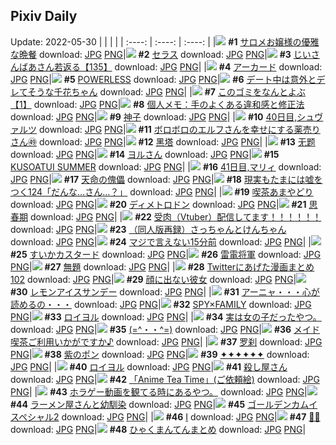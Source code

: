 ## Pixiv Daily
Update: 2022-05-30
|      |      |      |
| :----: | :----: | :----: |
|![](https://pixiv.microyu.workers.dev/c/240x480/img-master/img/2022/05/28/00/00/10/98646294_p0_master1200.jpg) **#1** [サロメお嬢様の優雅な晩餐](https://www.pixiv.net/artworks/98646294) download: [JPG](https://pixiv.microyu.workers.dev/img-original/img/2022/05/28/00/00/10/98646294_p0.jpg) [PNG](https://pixiv.microyu.workers.dev/img-original/img/2022/05/28/00/00/10/98646294_p0.png)|![](https://pixiv.microyu.workers.dev/c/240x480/img-master/img/2022/05/28/00/49/34/98647891_p0_master1200.jpg) **#2** [セラス](https://www.pixiv.net/artworks/98647891) download: [JPG](https://pixiv.microyu.workers.dev/img-original/img/2022/05/28/00/49/34/98647891_p0.jpg) [PNG](https://pixiv.microyu.workers.dev/img-original/img/2022/05/28/00/49/34/98647891_p0.png)|![](https://pixiv.microyu.workers.dev/c/240x480/img-master/img/2022/05/28/10/59/50/98654856_p0_master1200.jpg) **#3** [じいさんばあさん若返る【135】](https://www.pixiv.net/artworks/98654856) download: [JPG](https://pixiv.microyu.workers.dev/img-original/img/2022/05/28/10/59/50/98654856_p0.jpg) [PNG](https://pixiv.microyu.workers.dev/img-original/img/2022/05/28/10/59/50/98654856_p0.png)|
|![](https://pixiv.microyu.workers.dev/c/240x480/img-master/img/2022/05/29/00/00/09/98671484_p0_master1200.jpg) **#4** [アーカード](https://www.pixiv.net/artworks/98671484) download: [JPG](https://pixiv.microyu.workers.dev/img-original/img/2022/05/29/00/00/09/98671484_p0.jpg) [PNG](https://pixiv.microyu.workers.dev/img-original/img/2022/05/29/00/00/09/98671484_p0.png)|![](https://pixiv.microyu.workers.dev/c/240x480/img-master/img/2022/05/28/00/01/25/98646512_p0_master1200.jpg) **#5** [POWERLESS](https://www.pixiv.net/artworks/98646512) download: [JPG](https://pixiv.microyu.workers.dev/img-original/img/2022/05/28/00/01/25/98646512_p0.jpg) [PNG](https://pixiv.microyu.workers.dev/img-original/img/2022/05/28/00/01/25/98646512_p0.png)|![](https://pixiv.microyu.workers.dev/c/240x480/img-master/img/2022/05/28/00/00/09/98646290_p0_master1200.jpg) **#6** [デート中は意外とデレてそうな千花ちゃん](https://www.pixiv.net/artworks/98646290) download: [JPG](https://pixiv.microyu.workers.dev/img-original/img/2022/05/28/00/00/09/98646290_p0.jpg) [PNG](https://pixiv.microyu.workers.dev/img-original/img/2022/05/28/00/00/09/98646290_p0.png)|
|![](https://pixiv.microyu.workers.dev/c/240x480/img-master/img/2022/05/28/12/36/20/98656292_p0_master1200.jpg) **#7** [このゴミをなんとよぶ【1】](https://www.pixiv.net/artworks/98656292) download: [JPG](https://pixiv.microyu.workers.dev/img-original/img/2022/05/28/12/36/20/98656292_p0.jpg) [PNG](https://pixiv.microyu.workers.dev/img-original/img/2022/05/28/12/36/20/98656292_p0.png)|![](https://pixiv.microyu.workers.dev/c/240x480/img-master/img/2022/05/28/09/00/01/98653342_p0_master1200.jpg) **#8** [個人メモ：手のよくある違和感と修正法](https://www.pixiv.net/artworks/98653342) download: [JPG](https://pixiv.microyu.workers.dev/img-original/img/2022/05/28/09/00/01/98653342_p0.jpg) [PNG](https://pixiv.microyu.workers.dev/img-original/img/2022/05/28/09/00/01/98653342_p0.png)|![](https://pixiv.microyu.workers.dev/c/240x480/img-master/img/2022/05/29/01/25/37/98673993_p0_master1200.jpg) **#9** [神子](https://www.pixiv.net/artworks/98673993) download: [JPG](https://pixiv.microyu.workers.dev/img-original/img/2022/05/29/01/25/37/98673993_p0.jpg) [PNG](https://pixiv.microyu.workers.dev/img-original/img/2022/05/29/01/25/37/98673993_p0.png)|
|![](https://pixiv.microyu.workers.dev/c/240x480/img-master/img/2022/05/28/00/00/08/98646279_p0_master1200.jpg) **#10** [40日目,シュヴァルツ](https://www.pixiv.net/artworks/98646279) download: [JPG](https://pixiv.microyu.workers.dev/img-original/img/2022/05/28/00/00/08/98646279_p0.jpg) [PNG](https://pixiv.microyu.workers.dev/img-original/img/2022/05/28/00/00/08/98646279_p0.png)|![](https://pixiv.microyu.workers.dev/c/240x480/img-master/img/2022/05/28/19/44/16/98664124_p0_master1200.jpg) **#11** [ボロボロのエルフさんを幸せにする薬売りさん㊾](https://www.pixiv.net/artworks/98664124) download: [JPG](https://pixiv.microyu.workers.dev/img-original/img/2022/05/28/19/44/16/98664124_p0.jpg) [PNG](https://pixiv.microyu.workers.dev/img-original/img/2022/05/28/19/44/16/98664124_p0.png)|![](https://pixiv.microyu.workers.dev/c/240x480/img-master/img/2022/05/28/03/13/20/98650216_p0_master1200.jpg) **#12** [黑塔](https://www.pixiv.net/artworks/98650216) download: [JPG](https://pixiv.microyu.workers.dev/img-original/img/2022/05/28/03/13/20/98650216_p0.jpg) [PNG](https://pixiv.microyu.workers.dev/img-original/img/2022/05/28/03/13/20/98650216_p0.png)|
|![](https://pixiv.microyu.workers.dev/c/240x480/img-master/img/2022/05/28/13/18/34/98656955_p0_master1200.jpg) **#13** [无题](https://www.pixiv.net/artworks/98656955) download: [JPG](https://pixiv.microyu.workers.dev/img-original/img/2022/05/28/13/18/34/98656955_p0.jpg) [PNG](https://pixiv.microyu.workers.dev/img-original/img/2022/05/28/13/18/34/98656955_p0.png)|![](https://pixiv.microyu.workers.dev/c/240x480/img-master/img/2022/05/28/01/30/00/98648707_p0_master1200.jpg) **#14** [ヨルさん](https://www.pixiv.net/artworks/98648707) download: [JPG](https://pixiv.microyu.workers.dev/img-original/img/2022/05/28/01/30/00/98648707_p0.jpg) [PNG](https://pixiv.microyu.workers.dev/img-original/img/2022/05/28/01/30/00/98648707_p0.png)|![](https://pixiv.microyu.workers.dev/c/240x480/img-master/img/2022/05/28/21/39/38/98667279_p0_master1200.jpg) **#15** [KUSOATUI SUMMER](https://www.pixiv.net/artworks/98667279) download: [JPG](https://pixiv.microyu.workers.dev/img-original/img/2022/05/28/21/39/38/98667279_p0.jpg) [PNG](https://pixiv.microyu.workers.dev/img-original/img/2022/05/28/21/39/38/98667279_p0.png)|
|![](https://pixiv.microyu.workers.dev/c/240x480/img-master/img/2022/05/29/00/00/20/98671548_p0_master1200.jpg) **#16** [41日目,マリィ](https://www.pixiv.net/artworks/98671548) download: [JPG](https://pixiv.microyu.workers.dev/img-original/img/2022/05/29/00/00/20/98671548_p0.jpg) [PNG](https://pixiv.microyu.workers.dev/img-original/img/2022/05/29/00/00/20/98671548_p0.png)|![](https://pixiv.microyu.workers.dev/c/240x480/img-master/img/2022/05/28/00/00/11/98646312_p0_master1200.jpg) **#17** [天命の傀儡](https://www.pixiv.net/artworks/98646312) download: [JPG](https://pixiv.microyu.workers.dev/img-original/img/2022/05/28/00/00/11/98646312_p0.jpg) [PNG](https://pixiv.microyu.workers.dev/img-original/img/2022/05/28/00/00/11/98646312_p0.png)|![](https://pixiv.microyu.workers.dev/c/240x480/img-master/img/2022/05/29/18/00/50/98688746_p0_master1200.jpg) **#18** [現実もたまには嘘をつく124「だんな…さん…？」](https://www.pixiv.net/artworks/98688746) download: [JPG](https://pixiv.microyu.workers.dev/img-original/img/2022/05/29/18/00/50/98688746_p0.jpg) [PNG](https://pixiv.microyu.workers.dev/img-original/img/2022/05/29/18/00/50/98688746_p0.png)|
|![](https://pixiv.microyu.workers.dev/c/240x480/img-master/img/2022/05/28/11/29/50/98655301_p0_master1200.jpg) **#19** [喫茶あまやどり](https://www.pixiv.net/artworks/98655301) download: [JPG](https://pixiv.microyu.workers.dev/img-original/img/2022/05/28/11/29/50/98655301_p0.jpg) [PNG](https://pixiv.microyu.workers.dev/img-original/img/2022/05/28/11/29/50/98655301_p0.png)|![](https://pixiv.microyu.workers.dev/c/240x480/img-master/img/2022/05/28/07/30/01/98652418_p0_master1200.jpg) **#20** [ディメトロドン](https://www.pixiv.net/artworks/98652418) download: [JPG](https://pixiv.microyu.workers.dev/img-original/img/2022/05/28/07/30/01/98652418_p0.jpg) [PNG](https://pixiv.microyu.workers.dev/img-original/img/2022/05/28/07/30/01/98652418_p0.png)|![](https://pixiv.microyu.workers.dev/c/240x480/img-master/img/2022/05/28/11/30/55/98655319_p0_master1200.jpg) **#21** [思春期](https://www.pixiv.net/artworks/98655319) download: [JPG](https://pixiv.microyu.workers.dev/img-original/img/2022/05/28/11/30/55/98655319_p0.jpg) [PNG](https://pixiv.microyu.workers.dev/img-original/img/2022/05/28/11/30/55/98655319_p0.png)|
|![](https://pixiv.microyu.workers.dev/c/240x480/img-master/img/2022/05/28/22/00/01/98667865_p0_master1200.jpg) **#22** [受肉（Vtuber）配信してます！！！！！！](https://www.pixiv.net/artworks/98667865) download: [JPG](https://pixiv.microyu.workers.dev/img-original/img/2022/05/28/22/00/01/98667865_p0.jpg) [PNG](https://pixiv.microyu.workers.dev/img-original/img/2022/05/28/22/00/01/98667865_p0.png)|![](https://pixiv.microyu.workers.dev/c/240x480/img-master/img/2022/05/28/17/55/42/98661665_p0_master1200.jpg) **#23** [（同人版再録）さっちゃんとけんちゃん](https://www.pixiv.net/artworks/98661665) download: [JPG](https://pixiv.microyu.workers.dev/img-original/img/2022/05/28/17/55/42/98661665_p0.jpg) [PNG](https://pixiv.microyu.workers.dev/img-original/img/2022/05/28/17/55/42/98661665_p0.png)|![](https://pixiv.microyu.workers.dev/c/240x480/img-master/img/2022/05/29/00/00/23/98671561_p0_master1200.jpg) **#24** [マジで言えない15分前](https://www.pixiv.net/artworks/98671561) download: [JPG](https://pixiv.microyu.workers.dev/img-original/img/2022/05/29/00/00/23/98671561_p0.jpg) [PNG](https://pixiv.microyu.workers.dev/img-original/img/2022/05/29/00/00/23/98671561_p0.png)|
|![](https://pixiv.microyu.workers.dev/c/240x480/img-master/img/2022/05/28/23/25/16/98670365_p0_master1200.jpg) **#25** [すいかカスタード](https://www.pixiv.net/artworks/98670365) download: [JPG](https://pixiv.microyu.workers.dev/img-original/img/2022/05/28/23/25/16/98670365_p0.jpg) [PNG](https://pixiv.microyu.workers.dev/img-original/img/2022/05/28/23/25/16/98670365_p0.png)|![](https://pixiv.microyu.workers.dev/c/240x480/img-master/img/2022/05/29/00/00/03/98671438_p0_master1200.jpg) **#26** [雷電将軍](https://www.pixiv.net/artworks/98671438) download: [JPG](https://pixiv.microyu.workers.dev/img-original/img/2022/05/29/00/00/03/98671438_p0.jpg) [PNG](https://pixiv.microyu.workers.dev/img-original/img/2022/05/29/00/00/03/98671438_p0.png)|![](https://pixiv.microyu.workers.dev/c/240x480/img-master/img/2022/05/28/00/06/27/98646704_p0_master1200.jpg) **#27** [無題](https://www.pixiv.net/artworks/98646704) download: [JPG](https://pixiv.microyu.workers.dev/img-original/img/2022/05/28/00/06/27/98646704_p0.jpg) [PNG](https://pixiv.microyu.workers.dev/img-original/img/2022/05/28/00/06/27/98646704_p0.png)|
|![](https://pixiv.microyu.workers.dev/c/240x480/img-master/img/2022/05/28/12/28/42/98656181_p0_master1200.jpg) **#28** [Twitterにあげた漫画まとめ102](https://www.pixiv.net/artworks/98656181) download: [JPG](https://pixiv.microyu.workers.dev/img-original/img/2022/05/28/12/28/42/98656181_p0.jpg) [PNG](https://pixiv.microyu.workers.dev/img-original/img/2022/05/28/12/28/42/98656181_p0.png)|![](https://pixiv.microyu.workers.dev/c/240x480/img-master/img/2022/05/29/13/08/17/98682976_p0_master1200.jpg) **#29** [顔に出ない彼女](https://www.pixiv.net/artworks/98682976) download: [JPG](https://pixiv.microyu.workers.dev/img-original/img/2022/05/29/13/08/17/98682976_p0.jpg) [PNG](https://pixiv.microyu.workers.dev/img-original/img/2022/05/29/13/08/17/98682976_p0.png)|![](https://pixiv.microyu.workers.dev/c/240x480/img-master/img/2022/05/29/20/30/01/98692576_p0_master1200.jpg) **#30** [レモンアイスサンデー](https://www.pixiv.net/artworks/98692576) download: [JPG](https://pixiv.microyu.workers.dev/img-original/img/2022/05/29/20/30/01/98692576_p0.jpg) [PNG](https://pixiv.microyu.workers.dev/img-original/img/2022/05/29/20/30/01/98692576_p0.png)|
|![](https://pixiv.microyu.workers.dev/c/240x480/img-master/img/2022/05/28/16/27/19/98660028_p0_master1200.jpg) **#31** [アーニャ・・・心が読めるの・・・](https://www.pixiv.net/artworks/98660028) download: [JPG](https://pixiv.microyu.workers.dev/img-original/img/2022/05/28/16/27/19/98660028_p0.jpg) [PNG](https://pixiv.microyu.workers.dev/img-original/img/2022/05/28/16/27/19/98660028_p0.png)|![](https://pixiv.microyu.workers.dev/c/240x480/img-master/img/2022/05/28/12/03/11/98655841_p0_master1200.jpg) **#32** [SPY×FAMILY](https://www.pixiv.net/artworks/98655841) download: [JPG](https://pixiv.microyu.workers.dev/img-original/img/2022/05/28/12/03/11/98655841_p0.jpg) [PNG](https://pixiv.microyu.workers.dev/img-original/img/2022/05/28/12/03/11/98655841_p0.png)|![](https://pixiv.microyu.workers.dev/c/240x480/img-master/img/2022/05/29/00/25/13/98672471_p0_master1200.jpg) **#33** [ロイヨル](https://www.pixiv.net/artworks/98672471) download: [JPG](https://pixiv.microyu.workers.dev/img-original/img/2022/05/29/00/25/13/98672471_p0.jpg) [PNG](https://pixiv.microyu.workers.dev/img-original/img/2022/05/29/00/25/13/98672471_p0.png)|
|![](https://pixiv.microyu.workers.dev/c/240x480/img-master/img/2022/05/28/07/33/08/98649446_p0_master1200.jpg) **#34** [実は女の子だったやつ。](https://www.pixiv.net/artworks/98649446) download: [JPG](https://pixiv.microyu.workers.dev/img-original/img/2022/05/28/07/33/08/98649446_p0.jpg) [PNG](https://pixiv.microyu.workers.dev/img-original/img/2022/05/28/07/33/08/98649446_p0.png)|![](https://pixiv.microyu.workers.dev/c/240x480/img-master/img/2022/05/28/01/00/30/98648128_p0_master1200.jpg) **#35** [(=^・・^=)](https://www.pixiv.net/artworks/98648128) download: [JPG](https://pixiv.microyu.workers.dev/img-original/img/2022/05/28/01/00/30/98648128_p0.jpg) [PNG](https://pixiv.microyu.workers.dev/img-original/img/2022/05/28/01/00/30/98648128_p0.png)|![](https://pixiv.microyu.workers.dev/c/240x480/img-master/img/2022/05/29/00/00/25/98671571_p0_master1200.jpg) **#36** [メイド喫茶ご利用いかがですか♪](https://www.pixiv.net/artworks/98671571) download: [JPG](https://pixiv.microyu.workers.dev/img-original/img/2022/05/29/00/00/25/98671571_p0.jpg) [PNG](https://pixiv.microyu.workers.dev/img-original/img/2022/05/29/00/00/25/98671571_p0.png)|
|![](https://pixiv.microyu.workers.dev/c/240x480/img-master/img/2022/05/28/03/17/03/98650252_p0_master1200.jpg) **#37** [罗刹](https://www.pixiv.net/artworks/98650252) download: [JPG](https://pixiv.microyu.workers.dev/img-original/img/2022/05/28/03/17/03/98650252_p0.jpg) [PNG](https://pixiv.microyu.workers.dev/img-original/img/2022/05/28/03/17/03/98650252_p0.png)|![](https://pixiv.microyu.workers.dev/c/240x480/img-master/img/2022/05/28/10/52/29/98651145_p0_master1200.jpg) **#38** [紫のポン](https://www.pixiv.net/artworks/98651145) download: [JPG](https://pixiv.microyu.workers.dev/img-original/img/2022/05/28/10/52/29/98651145_p0.jpg) [PNG](https://pixiv.microyu.workers.dev/img-original/img/2022/05/28/10/52/29/98651145_p0.png)|![](https://pixiv.microyu.workers.dev/c/240x480/img-master/img/2022/05/29/13/12/16/98683051_p0_master1200.jpg) **#39** [✦✦✦✦✦✦](https://www.pixiv.net/artworks/98683051) download: [JPG](https://pixiv.microyu.workers.dev/img-original/img/2022/05/29/13/12/16/98683051_p0.jpg) [PNG](https://pixiv.microyu.workers.dev/img-original/img/2022/05/29/13/12/16/98683051_p0.png)|
|![](https://pixiv.microyu.workers.dev/c/240x480/img-master/img/2022/05/28/23/33/28/98670627_p0_master1200.jpg) **#40** [ロイヨル](https://www.pixiv.net/artworks/98670627) download: [JPG](https://pixiv.microyu.workers.dev/img-original/img/2022/05/28/23/33/28/98670627_p0.jpg) [PNG](https://pixiv.microyu.workers.dev/img-original/img/2022/05/28/23/33/28/98670627_p0.png)|![](https://pixiv.microyu.workers.dev/c/240x480/img-master/img/2022/05/28/00/19/39/98647117_p0_master1200.jpg) **#41** [殺し屋さん](https://www.pixiv.net/artworks/98647117) download: [JPG](https://pixiv.microyu.workers.dev/img-original/img/2022/05/28/00/19/39/98647117_p0.jpg) [PNG](https://pixiv.microyu.workers.dev/img-original/img/2022/05/28/00/19/39/98647117_p0.png)|![](https://pixiv.microyu.workers.dev/c/240x480/img-master/img/2022/05/28/23/30/31/98670542_p0_master1200.jpg) **#42** [「Anime Tea Time」(ご依頼絵)](https://www.pixiv.net/artworks/98670542) download: [JPG](https://pixiv.microyu.workers.dev/img-original/img/2022/05/28/23/30/31/98670542_p0.jpg) [PNG](https://pixiv.microyu.workers.dev/img-original/img/2022/05/28/23/30/31/98670542_p0.png)|
|![](https://pixiv.microyu.workers.dev/c/240x480/img-master/img/2022/05/28/22/34/31/98668847_p0_master1200.jpg) **#43** [ホラゲー動画を観てる時にあるやつ。](https://www.pixiv.net/artworks/98668847) download: [JPG](https://pixiv.microyu.workers.dev/img-original/img/2022/05/28/22/34/31/98668847_p0.jpg) [PNG](https://pixiv.microyu.workers.dev/img-original/img/2022/05/28/22/34/31/98668847_p0.png)|![](https://pixiv.microyu.workers.dev/c/240x480/img-master/img/2022/05/28/21/00/52/98665298_p0_master1200.jpg) **#44** [ラーメン屋さんと幼馴染](https://www.pixiv.net/artworks/98665298) download: [JPG](https://pixiv.microyu.workers.dev/img-original/img/2022/05/28/21/00/52/98665298_p0.jpg) [PNG](https://pixiv.microyu.workers.dev/img-original/img/2022/05/28/21/00/52/98665298_p0.png)|![](https://pixiv.microyu.workers.dev/c/240x480/img-master/img/2022/05/28/13/19/31/98656970_p0_master1200.jpg) **#45** [ゴールデンカムイスペシャル2](https://www.pixiv.net/artworks/98656970) download: [JPG](https://pixiv.microyu.workers.dev/img-original/img/2022/05/28/13/19/31/98656970_p0.jpg) [PNG](https://pixiv.microyu.workers.dev/img-original/img/2022/05/28/13/19/31/98656970_p0.png)|
|![](https://pixiv.microyu.workers.dev/c/240x480/img-master/img/2022/05/28/00/31/17/98647465_p0_master1200.jpg) **#46** [I](https://www.pixiv.net/artworks/98647465) download: [JPG](https://pixiv.microyu.workers.dev/img-original/img/2022/05/28/00/31/17/98647465_p0.jpg) [PNG](https://pixiv.microyu.workers.dev/img-original/img/2022/05/28/00/31/17/98647465_p0.png)|![](https://pixiv.microyu.workers.dev/c/240x480/img-master/img/2022/05/29/01/21/31/98673921_p0_master1200.jpg) **#47** [💯🦂](https://www.pixiv.net/artworks/98673921) download: [JPG](https://pixiv.microyu.workers.dev/img-original/img/2022/05/29/01/21/31/98673921_p0.jpg) [PNG](https://pixiv.microyu.workers.dev/img-original/img/2022/05/29/01/21/31/98673921_p0.png)|![](https://pixiv.microyu.workers.dev/c/240x480/img-master/img/2022/05/29/13/26/32/98683285_p0_master1200.jpg) **#48** [ひゃくまんてんまとめ](https://www.pixiv.net/artworks/98683285) download: [JPG](https://pixiv.microyu.workers.dev/img-original/img/2022/05/29/13/26/32/98683285_p0.jpg) [PNG](https://pixiv.microyu.workers.dev/img-original/img/2022/05/29/13/26/32/98683285_p0.png)|
